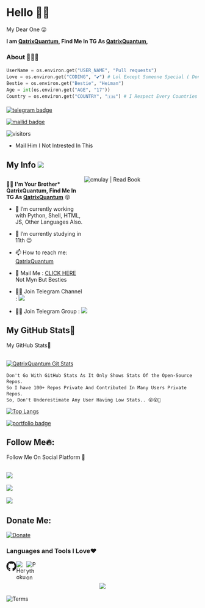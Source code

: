 # Hello 👋🏻

My Dear One 😝

<b> I am [QatrixQuantum](https://github.com/QatrixQuantum), 
Find Me In TG As [QatrixQuantum](https://telegram.dog/QatrixQuantum),</b>

### About 🙋🏻‍♂️
```python
UserName = os.environ.get("USER_NAME", "Pull requests")
Love = os.environ.get("CODING", "💕") # Lol Except Someone Special ( Don't Ask Who Is It )
Bestie = os.environ.get("Bestie", "Heiman")
Age = int(os.environ.get("AGE", "17"))
Country = os.environ.get("COUNTRY", "🇮🇳") # I Respect Every Countries Soviernity(Republic)
```
#### 
[![telegram badge](https://img.shields.io/badge/@Heiman%20Pictures-30302f?style=for-the-badge&logo=telegram)](https://t.me/HeimanCreation)

[![mailid badge](https://img.shields.io/badge/Heiman%20Pictures-30302f?style=for-the-badge&logo=gmail)](mailto:HeimanPictures5219@gmail.com)

![visitors](https://visitor-badge.laobi.icu/badge?page_id=HeimanPictures)

* Mail Him I Not Intrested In This

## My Info <img src="https://github.com/QatrixQuantum/QatrixQuantum/blob/main/Design/Hi.gif" width="30px"></h2>

<img align="right" alt="cmulay | Read Book" src="https://github.com/QatrixQuantum/QatrixQuantum/blob/main/Design/multi.gif" width="300" height="300"/>

##

👋🏻 <b>I'm Your Brother* QatrixQuantum, Find Me In TG As [QatrixQuantum](https://telegram.me/QatrixQuantum/)</b> 😝

- 🔭 I’m currently working with Python, Shell, HTML, JS, Other Languages Also.

- 🌱 I’m currently studying in 11th 😉

- 📫 How to reach me: [QatrixQuantum](https://telegram.me/QatrixQuantum)

- 💬 Mail Me : [CLICK HERE](mailto:heimanpictures5219@gmail.com) Not Myn But Besties

- 👨‍💻 Join Telegram Channel : <a href="https://t.me/heimansupports"><img src="https://img.shields.io/badge/Telegram-Join%20Telegram%20Channel-blue.svg?logo=telegram"></a>

- 👨‍💻 Join Telegram Group : <a href="https://t.me/heimansupport"><img src="https://img.shields.io/badge/Telegram-Join%20Telegram%20Group-blue.svg?logo=telegram"></a>


## My GitHub Stats💛

<summary>My GitHub Stats💛</summary>
<br>
    
[![QatrixQuantum Git Stats](https://github-readme-stats.vercel.app/api?username=QatrixQuantum&include_all_commits=true&count_private=true&theme=highcontrast)](https://github.com/QatrixQuantum/)

```
Don't Go With GitHub Stats As It Only Shows Stats Of the Open-Source Repos. 
So I have 100+ Repos Private And Contributed In Many Users Private Repos.
So, Don't Underestimate Any User Having Low Stats.. 😝😝🤪
```

[![Top Langs](https://github-readme-stats.vercel.app/api/top-langs/?username=QatrixQuantum&layout=compact&theme=radical)](https://github.com/HeimanPictures)

[![portfolio badge](https://img.shields.io/badge/Check_out_my-portfolio-rblue?style=for-the-badge&logo=git&logoColor=white)](http://heimanbotz.tk/)


    
## Follow Me🔥:

<summary>Follow Me On Social Platform 🙇</summary>
<br>

<p align="left">
<a href="https://telegram.me/QatrixQuantum"><img src="https://img.shields.io/badge/MySelf-Qatrix%20Quantum-blue?style=for-the-badge&logo=telegram"></a>
</p>
<p align="left">
<a href="https://github.com/QatrixQuantum"><img src="https://img.shields.io/badge/GitHub-Follow%20on%20GitHub-active.svg?style=for-the-badge&logo=github"></a>
</p>
<p align="left">
<a href="https://www.instagram.com/neonbotz"><img src="https://img.shields.io/badge/Instagram-Heiman%20Creation-blueviolet?style=for-the-badge&logo=instagram"></a>
</p>


## Donate Me:
[![Donate](https://img.shields.io/badge/Donate%20Us-Donate-darkgreen?style=for-the-badge)](http://www.neonbotz.tk/2021/04/donate.html?m=1)

### Languages and Tools I Love❤️
[<img align="left" alt="GitHub" width="26px" src="https://raw.githubusercontent.com/github/explore/78df643247d429f6cc873026c0622819ad797942/topics/github/github.png" />](https://git-scm.com/)
[<img align="left" alt="Heroku" width="26px" src="https://www.nicepng.com/png/full/223-2233246_heroku-logo-salesforce-heroku.png" />](https://heroku.com/)
[<img align="left" alt="Python" width="26px" src="https://upload.wikimedia.org/wikipedia/commons/thumb/c/c3/Python-logo-notext.svg/600px-Python-logo-notext.svg.png" />](https://python.org/)

<br />
<br />

#####


<p align="center">
    <img src="https://img.shields.io/badge/THANKS%20FOR-VISITING%20❤-red?style=for-the-badge&logo=github"/>
</p>

<img align="left" alt="Terms" width="130px" src="https://img.shields.io/badge/*%20Not%20Applied%20For%20Some%20Users-⚠️%20TERMS-orange?style=for-the-badge&logo="/>
